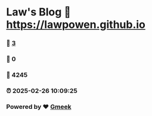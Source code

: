 # Law's Blog :link: https://lawpowen.github.io 
### :page_facing_up: [3](https://lawpowen.github.io/tag.html) 
### :speech_balloon: 0 
### :hibiscus: 4245 
### :alarm_clock: 2025-02-26 10:09:25 
### Powered by :heart: [Gmeek](https://github.com/Meekdai/Gmeek)
